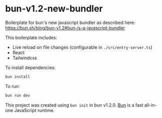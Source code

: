 # bun-v1.2-new-bundler

Boilerplate for bun's new javascript bundler as described here: https://bun.sh/blog/bun-v1.2#bun-is-a-javascript-bundler

This boilerplate includes:

- Live reload on file changes (configurable in `./src/entry-server.ts`)
- React
- Tailwindcss

To install dependencies:

```bash
bun install
```

To run:

```bash
bun run dev
```

This project was created using `bun init` in bun v1.2.0. [Bun](https://bun.sh) is a fast all-in-one JavaScript runtime.
